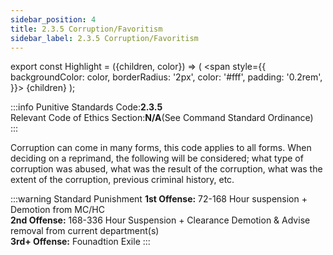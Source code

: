 ```yaml
---
sidebar_position: 4
title: 2.3.5 Corruption/Favoritism
sidebar_label: 2.3.5 Corruption/Favoritism
---
```


export const Highlight = ({children, color}) => (
<span
style={{
      backgroundColor: color,
      borderRadius: '2px',
      color: '#fff',
      padding: '0.2rem',
    }}>
{children}
</span>
);

:::info
Punitive Standards Code:<Highlight color="#E46C07">**2.3.5**</Highlight> <br />
Relevant Code of Ethics Section:<Highlight color="#18A304">**N/A**</Highlight>(See Command Standard Ordinance)<br />
:::

Corruption can come in many forms, this code applies to all forms. When deciding on a reprimand, the following will be considered; what type of corruption was abused, what was the result of the corruption, what was the extent of the corruption, previous criminal history, etc.

:::warning Standard Punishment
**1st Offense:** 72-168 Hour suspension + Demotion from MC/HC <br />
**2nd Offense:** 168-336 Hour Suspension + Clearance Demotion & Advise removal from current department(s) <br />
**3rd+ Offense:** Founadtion Exile 
:::